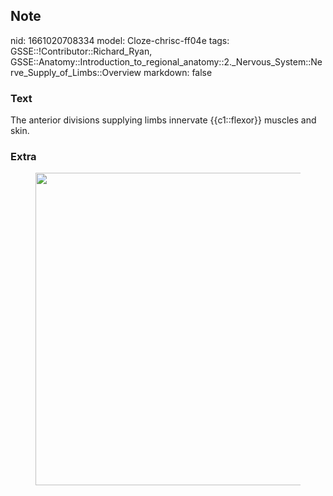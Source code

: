 ## Note
nid: 1661020708334
model: Cloze-chrisc-ff04e
tags: GSSE::!Contributor::Richard_Ryan, GSSE::Anatomy::Introduction_to_regional_anatomy::2._Nervous_System::Nerve_Supply_of_Limbs::Overview
markdown: false

### Text
<div class='toggle'>
  The anterior divisions supplying limbs innervate {{c1::flexor}}
  muscles and skin.
</div>

### Extra
<figure id="4b3e3878-389c-4ab1-ac22-15252144a94e" class="image">
  <a href= 
  "Overview%2068f2e9efe39c4a5d9f6b1ffd913be3ed/Untitled%203.png"><img style="width:500px"
  src="21abc52ed3c301f8bede6b9c87105ddc8585ec86.png"></a>
</figure>
